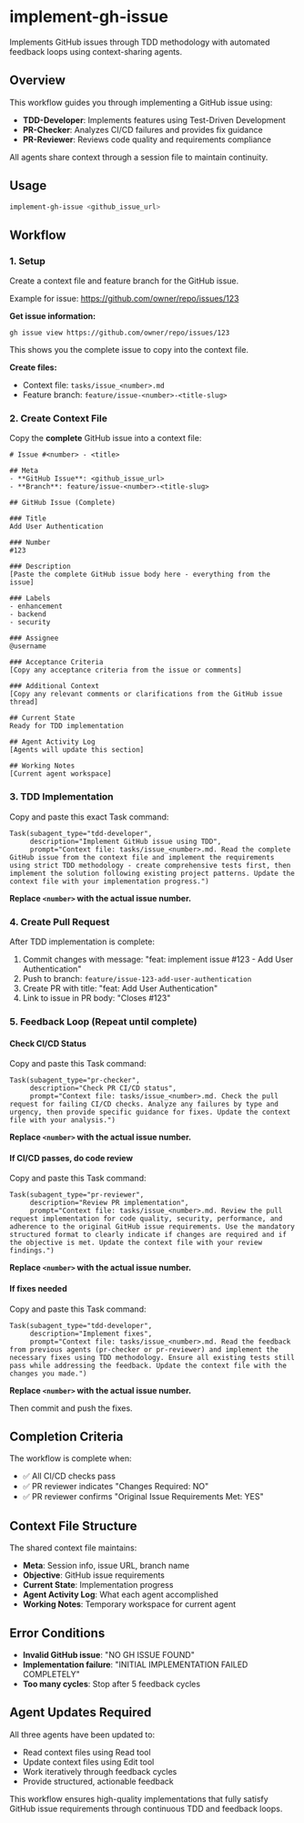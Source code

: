 # implement-gh-issue

Implements GitHub issues through TDD methodology with automated feedback loops using context-sharing agents.

## Overview

This workflow guides you through implementing a GitHub issue using:
- **TDD-Developer**: Implements features using Test-Driven Development
- **PR-Checker**: Analyzes CI/CD failures and provides fix guidance
- **PR-Reviewer**: Reviews code quality and requirements compliance

All agents share context through a session file to maintain continuity.

## Usage

```bash
implement-gh-issue <github_issue_url>
```

## Workflow

### 1. Setup
Create a context file and feature branch for the GitHub issue.

Example for issue: https://github.com/owner/repo/issues/123

**Get issue information:**
```
gh issue view https://github.com/owner/repo/issues/123
```
This shows you the complete issue to copy into the context file.

**Create files:**
- Context file: `tasks/issue_<number>.md`  
- Feature branch: `feature/issue-<number>-<title-slug>`

### 2. Create Context File
Copy the **complete** GitHub issue into a context file:

```
# Issue #<number> - <title>

## Meta
- **GitHub Issue**: <github_issue_url>
- **Branch**: feature/issue-<number>-<title-slug>

## GitHub Issue (Complete)

### Title
Add User Authentication

### Number
#123

### Description
[Paste the complete GitHub issue body here - everything from the issue]

### Labels
- enhancement
- backend
- security

### Assignee
@username

### Acceptance Criteria
[Copy any acceptance criteria from the issue or comments]

### Additional Context
[Copy any relevant comments or clarifications from the GitHub issue thread]

## Current State
Ready for TDD implementation

## Agent Activity Log
[Agents will update this section]

## Working Notes
[Current agent workspace]
```

### 3. TDD Implementation
Copy and paste this exact Task command:

```
Task(subagent_type="tdd-developer", 
     description="Implement GitHub issue using TDD",
     prompt="Context file: tasks/issue_<number>.md. Read the complete GitHub issue from the context file and implement the requirements using strict TDD methodology - create comprehensive tests first, then implement the solution following existing project patterns. Update the context file with your implementation progress.")
```

**Replace `<number>` with the actual issue number.**

### 4. Create Pull Request
After TDD implementation is complete:

1. Commit changes with message: "feat: implement issue #123 - Add User Authentication"
2. Push to branch: `feature/issue-123-add-user-authentication`
3. Create PR with title: "feat: Add User Authentication"
4. Link to issue in PR body: "Closes #123"

### 5. Feedback Loop (Repeat until complete)

#### Check CI/CD Status
Copy and paste this Task command:

```
Task(subagent_type="pr-checker", 
     description="Check PR CI/CD status",
     prompt="Context file: tasks/issue_<number>.md. Check the pull request for failing CI/CD checks. Analyze any failures by type and urgency, then provide specific guidance for fixes. Update the context file with your analysis.")
```

**Replace `<number>` with the actual issue number.**

#### If CI/CD passes, do code review
Copy and paste this Task command:

```
Task(subagent_type="pr-reviewer", 
     description="Review PR implementation",
     prompt="Context file: tasks/issue_<number>.md. Review the pull request implementation for code quality, security, performance, and adherence to the original GitHub issue requirements. Use the mandatory structured format to clearly indicate if changes are required and if the objective is met. Update the context file with your review findings.")
```

**Replace `<number>` with the actual issue number.**

#### If fixes needed
Copy and paste this Task command:

```
Task(subagent_type="tdd-developer", 
     description="Implement fixes",
     prompt="Context file: tasks/issue_<number>.md. Read the feedback from previous agents (pr-checker or pr-reviewer) and implement the necessary fixes using TDD methodology. Ensure all existing tests still pass while addressing the feedback. Update the context file with the changes you made.")
```

**Replace `<number>` with the actual issue number.**

Then commit and push the fixes.

## Completion Criteria

The workflow is complete when:
- ✅ All CI/CD checks pass
- ✅ PR reviewer indicates "Changes Required: NO"
- ✅ PR reviewer confirms "Original Issue Requirements Met: YES"

## Context File Structure

The shared context file maintains:
- **Meta**: Session info, issue URL, branch name
- **Objective**: GitHub issue requirements
- **Current State**: Implementation progress
- **Agent Activity Log**: What each agent accomplished
- **Working Notes**: Temporary workspace for current agent

## Error Conditions

- **Invalid GitHub issue**: "NO GH ISSUE FOUND"
- **Implementation failure**: "INITIAL IMPLEMENTATION FAILED COMPLETELY"
- **Too many cycles**: Stop after 5 feedback cycles

## Agent Updates Required

All three agents have been updated to:
- Read context files using Read tool
- Update context files using Edit tool
- Work iteratively through feedback cycles
- Provide structured, actionable feedback

This workflow ensures high-quality implementations that fully satisfy GitHub issue requirements through continuous TDD and feedback loops.